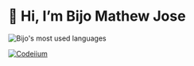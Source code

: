 # 👋 Hi, I’m Bijo Mathew Jose
 
![Bijo's most used languages](https://github-readme-stats.sabesansathananthan.vercel.app/api/top-langs/?username=bijomathewjose&layout=compact&theme=radical)
<!---
bijomathewjose/bijomathewjose is a ✨ special ✨ repository because its `README.md` (this file) appears on your GitHub profile.
You can click the Preview link to take a look at your changes.
--->
[![Codeiium](https://codeium.com/profile/jack_riddles/card.png)](https://codeium.com/profile/jack_riddles)
